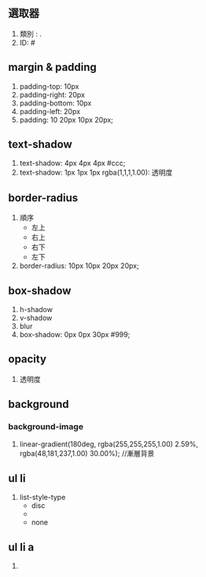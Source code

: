 ## 選取器
1. 類別 : .
2. ID: #

## margin & padding
1. padding-top: 10px
2. padding-right: 20px
3. padding-bottom: 10px
4. padding-left: 20px
5. padding: 10 20px 10px 20px;

## text-shadow
1. text-shadow: 4px 4px 4px #ccc;
2. text-shadow: 1px 1px 1px rgba(1,1,1,1.00): 透明度

## border-radius
1. 順序
   + 左上
   + 右上
   + 右下
   + 左下
2. border-radius: 10px 10px 20px 20px;

## box-shadow
1. h-shadow 
2. v-shadow
4. blur
4. box-shadow: 0px 0px 30px #999;

## opacity
1. 透明度

## background
### background-image
1. linear-gradient(180deg, rgba(255,255,255,1.00) 2.59%, rgba(48,181,237,1.00) 30.00%); //漸層背景

## ul li
1. list-style-type
   + disc
   +
   + none

## ul li a
1. 